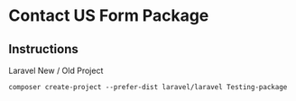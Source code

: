 # Contact US Form Package

## Instructions

Laravel New / Old Project

`
composer create-project --prefer-dist laravel/laravel Testing-package
`

